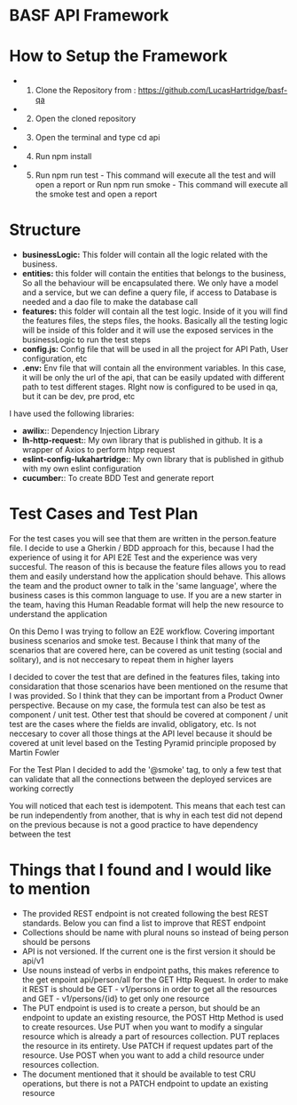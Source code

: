 # BASF API Framework

# How to Setup the Framework

- 1. Clone the Repository from : https://github.com/LucasHartridge/basf-qa
- 2. Open the cloned repository
- 3. Open the terminal and type cd api
- 4. Run npm install
- 5. Run npm run test - This command will execute all the test and will open a report or Run npm run smoke - This command will execute all the smoke test and open a report

# Structure

- **businessLogic:** This folder will contain all the logic related with the business.
- **entities:** this folder will contain the entities that belongs to the business, So all the behaviour will be encapsulated there. We only have a model and a service, but we can define a query file, if access to Database is needed and a dao file to make the database call
- **features:** this folder will contain all the test logic. Inside of it you will find the features files, the steps files, the hooks. Basically all the testing logic will be inside of this folder and it will use the exposed services in the businessLogic to run the test steps
- **config.js:** Config file that will be used in all the project for API Path, User configuration, etc
- **.env:** Env file that will contain all the environment variables. In this case, it will be only the url of the api, that can be easily updated with different path to test different stages. RIght now is configured to be used in qa, but it can be dev, pre prod, etc

I have used the following libraries:

- **awilix:**: Dependency Injection Library
- **lh-http-request:**: My own library that is published in github. It is a wrapper of Axios to perform htpp request
- **eslint-config-lukahartridge:**: My own library that is published in github with my own eslint configuration
- **cucumber:**: To create BDD Test and generate report

# Test Cases and Test Plan

For the test cases you will see that them are written in the person.feature file. I decide to use a Gherkin / BDD approach for this, because I had the experience of using it for API E2E Test and the experience was very succesful. The reason of this is because the feature files allows you to read them and easily understand how the application should behave. This allows the team and the product owner to talk in the 'same language', where the business cases is this common language to use. If you are a new starter in the team, having this Human Readable format will help the new resource to understand the application

On this Demo I was trying to follow an E2E workflow. Covering important business scenarios and smoke test. Because I think that many of the scenarios that are covered here, can be covered as unit testing (social and solitary), and is not neccesary to repeat them in higher layers

I decided to cover the test that are defined in the features files, taking into considaration that those scenarios have been mentioned on the resume that I was provided. So I think that they can be important from a Product Owner perspective. Because on my case, the formula test can also be test as component / unit test. Other test that should be covered at component / unit test are the cases where the fields are invalid, obligatory, etc. Is not neccesary to cover all those things at the API level because it should be covered at unit level based on the Testing Pyramid principle proposed by Martin Fowler

For the Test Plan I decided to add the '@smoke' tag, to only a few test that can validate that all the connections between the deployed services are working correctly

You will noticed that each test is idempotent. This means that each test can be run independently from another, that is why in each test did not depend on the previous because is not a good practice to have dependency between the test

# Things that I found and I would like to mention

- The provided REST endpoint is not created following the best REST standards. Below you can find a list to improve that REST endpoint
- Collections should be name with plural nouns so instead of being person should be persons
- API is not versioned. If the current one is the first version it should be api/v1
- Use nouns instead of verbs in endpoint paths, this makes reference to the get enpoint api/person/all for the GET Http Request. In order to make it REST is should be GET - v1/persons in order to get all the resources and GET - v1/persons/{id} to get only one resource
- The PUT endpoint is used is to create a person, but should be an endpoint to update an existing resource, the POST Http Method is used to create resources. Use PUT when you want to modify a singular resource which is already a part of resources collection. PUT replaces the resource in its entirety. Use PATCH if request updates part of the resource. Use POST when you want to add a child resource under resources collection.
- The document mentioned that it should be available to test CRU operations, but there is not a PATCH endpoint to update an existing resource
